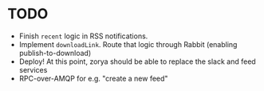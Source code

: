 # TODO

* Finish `recent` logic in RSS notifications.
* Implement `downloadLink`. Route that logic through Rabbit (enabling publish-to-download)
* Deploy! At this point, zorya should be able to replace the slack and feed services
* RPC-over-AMQP for e.g. "create a new feed"